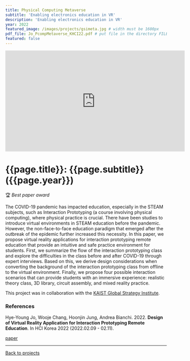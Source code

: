 ```yaml
---
title: Physical Computing Metaverse
subtitle: 'Enabling electronics education in VR'
description: 'Enabling electronics education in VR'
year: 2022
featured_image: /images/projects/gsimeta.jpg # width must be 1600px
pdf_file: Jo_PcompMetaverse_KHCI22.pdf # put file in the directory FILES
featured: false
---
```


<!--
<div class="gallery" data-columns="1">
	<img src="/images/projects/example.jpg">
	<img src="/images/projects/example.jpg">
	<img src="/images/projects/example.jpg">
</div>
 -->

<!-- DO NOT CHANGE MANUALLY -->

<iframe width="560" height="315" src="https://www.youtube.com/embed/PzI8_2K_itY" frameborder="0" allow="accelerometer; autoplay; encrypted-media; gyroscope; picture-in-picture" allowfullscreen></iframe>

# {{page.title}}: {{page.subtitle}} ({{page.year}})

🏆 _Best paper award_

The COVID-19 pandemic has impacted education, especially in the STEAM subjects, such as Interaction Prototyping (a course involving physical computing), where physical practice is crucial. There have been studies to introduce virtual environments in STEAM education before the pandemic. However, the non-face-to-face education paradigm that emerged after the outbreak of the epidemic further increased this necessity. In this paper, we propose virtual reality applications for interaction prototyping remote education that provide an intuitive and safe practice environment for students. First, we summarize the flow of the interaction prototyping class and explore the difficulties in the class before and after COVID-19 through expert interviews. Based on this, we derive design considerations when converting the background of the interaction prototyping class from offline to the virtual environment. Finally, we propose four possible interaction scenarios that can provide students with an immersive experience: realistic theory class, 3D library, circuit assembly, and mixed reality practice.

This project was in collaboration with the [KAIST Global Strategy Institute](http://gsi.kaist.ac.kr/kr/).

### References

Hye-Young Jo, Wooje Chang, Hoonjin Jung, Andrea Bianchi. 2022. **Design of Virtual Reality Application for Interaction Prototyping Remote Education**. In HCI Korea 2022 (2022.02.09 - 02.11).

<!-- DO NOT CHANGE MANUALLY -->

<a href="{{ site.url }}/files/{{ page.year }}/{{ page.pdf_file }}" target="_blank">paper</a>&nbsp;&nbsp;&nbsp;

---

<a href="/index.html" class="button button--large">Back to projects</a>
